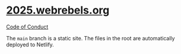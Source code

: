 # [2025.webrebels.org](https://2025.webrebels.org)

[Code of Conduct](https://www.webrebels.org/about#coc)

The `main` branch is a static site. 
The files in the root are automatically deployed to Netlify.
